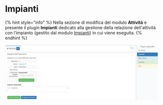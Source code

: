 # Impianti

{% hint style="info" %}
Nella sezione di modifica del modulo **Attività** è presente il plugin **Impianti** dedicato alla gestione della relazione dell'attività con l’impianto \(gestito dal modulo [Impianti](../../impianti/)\) in cui viene eseguita.
{% endhint %}

![](../../../.gitbook/assets/immagine%20%281%29.png)

